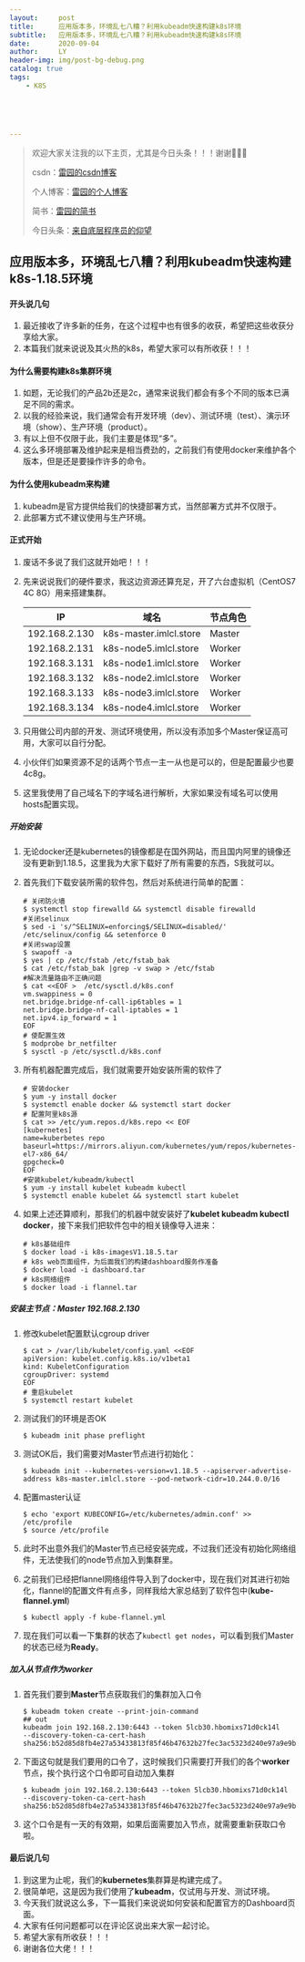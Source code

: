 ```yaml
---
layout:     post
title:      应用版本多，环境乱七八糟？利用kubeadm快速构建k8s环境
subtitle:   应用版本多，环境乱七八糟？利用kubeadm快速构建k8s环境
date:       2020-09-04
author:     LY
header-img: img/post-bg-debug.png
catalog: true
tags:
    - K8S





---
```


> 欢迎大家关注我的以下主页，尤其是今日头条！！！谢谢🙏🙏🙏
>
> csdn：[雷园的csdn博客](https://blog.csdn.net/leiyuan2580)
>
> 个人博客：[雷园的个人博客](https://imlcl.store)
>
> 简书：[雷园的简书](https://www.jianshu.com/u/016322e40e1f)
>
> 今日头条：[来自底层程序员的仰望](https://www.toutiao.com/c/user/6132192948/#mid=1616456407686158)

## 应用版本多，环境乱七八糟？利用kubeadm快速构建k8s-1.18.5环境

#### 开头说几句

1. 最近接收了许多新的任务，在这个过程中也有很多的收获，希望把这些收获分享给大家。
2. 本篇我们就来说说及其火热的k8s，希望大家可以有所收获！！！

#### 为什么需要构建k8s集群环境

1. 如题，无论我们的产品2b还是2c，通常来说我们都会有多个不同的版本已满足不同的需求。
2. 以我的经验来说，我们通常会有开发环境（dev）、测试环境（test）、演示环境（show）、生产环境（product）。
3. 有以上但不仅限于此，我们主要是体现“多”。
4. 这么多环境部署及维护起来是相当费劲的，之前我们有使用docker来维护各个版本，但是还是要操作许多的命令。

#### 为什么使用kubeadm来构建

1. kubeadm是官方提供给我们的快捷部署方式，当然部署方式并不仅限于。
2. 此部署方式不建议使用与生产环境。

#### 正式开始

1. 废话不多说了我们这就开始吧！！！

2. 先来说说我们的硬件要求，我这边资源还算充足，开了六台虚拟机（CentOS7 4C 8G）用来搭建集群。

   | IP            | 域名                   | 节点角色 |
   | ------------- | ---------------------- | -------- |
   | 192.168.2.130 | k8s-master.imlcl.store | Master   |
   | 192.168.2.131 | k8s-node5.imlcl.store  | Worker   |
   | 192.168.3.131 | k8s-node1.imlcl.store  | Worker   |
   | 192.168.3.132 | k8s-node2.imlcl.store  | Worker   |
   | 192.168.3.133 | k8s-node3.imlcl.store  | Worker   |
   | 192.168.3.134 | k8s-node4.imlcl.store  | Worker   |

3. 只用做公司内部的开发、测试环境使用，所以没有添加多个Master保证高可用，大家可以自行分配。

4. 小伙伴们如果资源不足的话两个节点一主一从也是可以的，但是配置最少也要4c8g。

5. 这里我使用了自己域名下的字域名进行解析，大家如果没有域名可以使用hosts配置实现。

##### 开始安装

1. 无论docker还是kubernetes的镜像都是在国外网站，而且国内阿里的镜像还没有更新到1.18.5，这里我为大家下载好了所有需要的东西，S我就可以。

2. 首先我们下载安装所需的软件包，然后对系统进行简单的配置：

   ```shell
   # 关闭防火墙
   $ systemctl stop firewalld && systemctl disable firewalld
   #关闭selinux
   $ sed -i 's/^SELINUX=enforcing$/SELINUX=disabled/' /etc/selinux/config && setenforce 0
   #关闭swap设置
   $ swapoff -a
   $ yes | cp /etc/fstab /etc/fstab_bak
   $ cat /etc/fstab_bak |grep -v swap > /etc/fstab
   #解决流量路由不正确问题
   $ cat <<EOF >  /etc/sysctl.d/k8s.conf
   vm.swappiness = 0
   net.bridge.bridge-nf-call-ip6tables = 1
   net.bridge.bridge-nf-call-iptables = 1
   net.ipv4.ip_forward = 1
   EOF
   # 使配置生效
   $ modprobe br_netfilter
   $ sysctl -p /etc/sysctl.d/k8s.conf
   ```

3. 所有机器配置完成后，我们就需要开始安装所需的软件了

   ```shell
   # 安装docker
   $ yum -y install docker 
   $ systemctl enable docker && systemctl start docker
   # 配置阿里k8s源
   $ cat >> /etc/yum.repos.d/k8s.repo << EOF
   [kubernetes]
   name=kuberbetes repo
   baseurl=https://mirrors.aliyun.com/kubernetes/yum/repos/kubernetes-el7-x86_64/
   gpgcheck=0
   EOF
   #安装kubelet/kubeadm/kubectl
   $ yum -y install kubelet kubeadm kubectl
   $ systemctl enable kubelet && systemctl start kubelet
   ```

4. 如果上述还算顺利，那我们的机器中就安装好了**kubelet kubeadm kubectl docker**，接下来我们把软件包中的相关镜像导入进来：

   ```shell
   # k8s基础组件
   $ docker load -i k8s-imagesV1.18.5.tar
   # k8s web页面组件，为后面我们的构建dashboard服务作准备
   $ docker load -i dashboard.tar
   # k8s网络组件
   $ docker load -i flannel.tar
   ```

##### 安装主节点：Master 192.168.2.130

1. 修改kubelet配置默认cgroup driver

   ```shell
   $ cat > /var/lib/kubelet/config.yaml <<EOF
   apiVersion: kubelet.config.k8s.io/v1beta1
   kind: KubeletConfiguration
   cgroupDriver: systemd
   EOF
   # 重启kubelet
   $ systemctl restart kubelet
   ```

2. 测试我们的环境是否OK

   ```shell
   $ kubeadm init phase preflight
   ```

3. 测试OK后，我们需要对Master节点进行初始化：

   ```shell
   $ kubeadm init --kubernetes-version=v1.18.5 --apiserver-advertise-address k8s-master.imlcl.store --pod-network-cidr=10.244.0.0/16
   ```

4. 配置master认证

   ```shell
   $ echo 'export KUBECONFIG=/etc/kubernetes/admin.conf' >> /etc/profile
   $ source /etc/profile
   ```

5. 此时不出意外我们的Master节点已经安装完成，不过我们还没有初始化网络组件，无法使我们的node节点加入到集群里。

6. 之前我们已经把flannel网络组件导入到了docker中，现在我们对其进行初始化，flannel的配置文件有点多，同样我给大家总结到了软件包中(**kube-flannel.yml**)

   ```shell
   $ kubectl apply -f kube-flannel.yml
   ```

7. 现在我们可以看一下集群的状态了`kubectl get nodes`，可以看到我们Master的状态已经为**Ready**。

##### 加入从节点作为worker

1. 首先我们要到**Master**节点获取我们的集群加入口令

   ```shell
   $ kubeadm token create --print-join-command
   ## out
   kubeadm join 192.168.2.130:6443 --token 5lcb30.hbomixs71d0ck14l     --discovery-token-ca-cert-hash sha256:b52d85d8fb4e27a53433813f85f46b47632b27fec3ac5323d240e97a9e9b1413
   ```

2. 下面这句就是我们要用的口令了，这时候我们只需要打开我们的各个**worker**节点，挨个执行这个口令即可自动加入集群

   ```shell
   $ kubeadm join 192.168.2.130:6443 --token 5lcb30.hbomixs71d0ck14l     --discovery-token-ca-cert-hash sha256:b52d85d8fb4e27a53433813f85f46b47632b27fec3ac5323d240e97a9e9b1413
   ```

3. 这个口令是有一天的有效期，如果后面需要加入节点，就需要重新获取口令啦。

#### 最后说几句

1. 到这里为止呢，我们的**kubernetes**集群算是构建完成了。
2. 很简单吧，这是因为我们使用了**kubeadm**，仅试用与开发、测试环境。
3. 今天我们就说这么多，下一篇我们来说说如何安装和配置官方的Dashboard页面。
4. 大家有任何问题都可以在评论区说出来大家一起讨论。
5. 希望大家有所收获！！！
6. 谢谢各位大佬！！！

